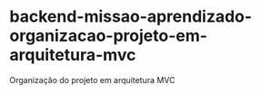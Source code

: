 # backend-missao-aprendizado-organizacao-projeto-em-arquitetura-mvc
Organização do projeto em arquitetura MVC

